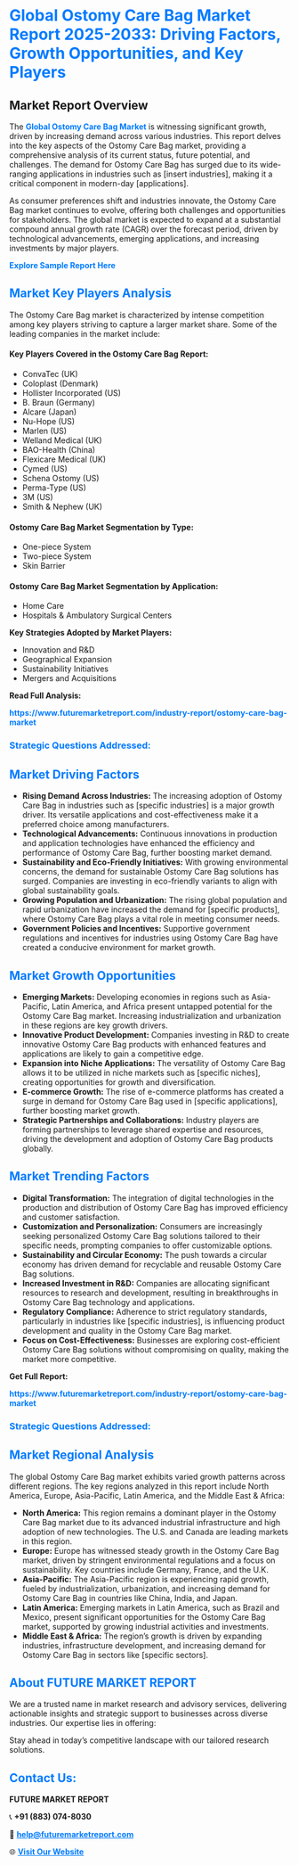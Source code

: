 <h1 style="color: #007BFF;">Global Ostomy Care Bag Market Report 2025-2033: Driving Factors, Growth Opportunities, and Key Players</h1>

<section id="overview">
<h2>Market Report Overview</h2>
<p>The <a href="https://www.futuremarketreport.com/industry-report/ostomy-care-bag-market" style="color: #007BFF; text-decoration: none;"><strong>Global Ostomy Care Bag Market</strong></a> is witnessing significant growth, driven by increasing demand across various industries. This report delves into the key aspects of the Ostomy Care Bag market, providing a comprehensive analysis of its current status, future potential, and challenges. The demand for Ostomy Care Bag has surged due to its wide-ranging applications in industries such as [insert industries], making it a critical component in modern-day [applications].</p>
<p>As consumer preferences shift and industries innovate, the Ostomy Care Bag market continues to evolve, offering both challenges and opportunities for stakeholders. The global market is expected to expand at a substantial compound annual growth rate (CAGR) over the forecast period, driven by technological advancements, emerging applications, and increasing investments by major players.</p>
</section>

<section id="overview">
<p><a href="https://www.futuremarketreport.com/request-sample/reportId=54511" style="color: #007BFF; text-decoration: none;"><strong>Explore Sample Report Here</strong></a></p>
</section>

<section id="key-players">
<h2 style="color: #007BFF;">Market Key Players Analysis</h2>
<p>The Ostomy Care Bag market is characterized by intense competition among key players striving to capture a larger market share. Some of the leading companies in the market include:</p>
<h4>Key Players Covered in the Ostomy Care Bag Report:</h4>
<ul><li>ConvaTec (UK)</li><li>Coloplast (Denmark)</li><li>Hollister Incorporated (US)</li><li>B. Braun (Germany)</li><li>Alcare (Japan)</li><li>Nu-Hope (US)</li><li>Marlen (US)</li><li>Welland Medical (UK)</li><li>BAO-Health (China)</li><li>Flexicare Medical (UK)</li><li>Cymed (US)</li><li>Schena Ostomy (US)</li><li>Perma-Type (US)</li><li>3M (US)</li><li>Smith &amp; Nephew (UK)</li></ul>
<h4>Ostomy Care Bag Market Segmentation by Type:</h4>
<ul><li>One-piece System</li><li>Two-piece System</li><li>Skin Barrier</li></ul>

<h4>Ostomy Care Bag Market Segmentation by Application:</h4>
<ul><li>Home Care</li><li>Hospitals &amp; Ambulatory Surgical Centers</li></ul>
<p><strong>Key Strategies Adopted by Market Players:</strong></p>
<ul>
<li>Innovation and R&D</li>
<li>Geographical Expansion</li>
<li>Sustainability Initiatives</li>
<li>Mergers and Acquisitions</li>
</ul>
</section>

<section>
<p><strong>Read Full Analysis: </strong></p><a href="https://www.futuremarketreport.com/industry-report/ostomy-care-bag-market" style="color: #007BFF; text-decoration: none;"><strong>https://www.futuremarketreport.com/industry-report/ostomy-care-bag-market</strong></a>
<h3 style="color: #007BFF;">Strategic Questions Addressed:</h3>
</section>

<section id="driving-factors">
<h2 style="color: #007BFF;">Market Driving Factors</h2>
<ul>
<li><strong>Rising Demand Across Industries:</strong> The increasing adoption of Ostomy Care Bag in industries such as [specific industries] is a major growth driver. Its versatile applications and cost-effectiveness make it a preferred choice among manufacturers.</li>
<li><strong>Technological Advancements:</strong> Continuous innovations in production and application technologies have enhanced the efficiency and performance of Ostomy Care Bag, further boosting market demand.</li>
<li><strong>Sustainability and Eco-Friendly Initiatives:</strong> With growing environmental concerns, the demand for sustainable Ostomy Care Bag solutions has surged. Companies are investing in eco-friendly variants to align with global sustainability goals.</li>
<li><strong>Growing Population and Urbanization:</strong> The rising global population and rapid urbanization have increased the demand for [specific products], where Ostomy Care Bag plays a vital role in meeting consumer needs.</li>
<li><strong>Government Policies and Incentives:</strong> Supportive government regulations and incentives for industries using Ostomy Care Bag have created a conducive environment for market growth.</li>
</ul>
</section>

<section id="growth-opportunities">
<h2 style="color: #007BFF;">Market Growth Opportunities</h2>
<ul>
<li><strong>Emerging Markets:</strong> Developing economies in regions such as Asia-Pacific, Latin America, and Africa present untapped potential for the Ostomy Care Bag market. Increasing industrialization and urbanization in these regions are key growth drivers.</li>
<li><strong>Innovative Product Development:</strong> Companies investing in R&D to create innovative Ostomy Care Bag products with enhanced features and applications are likely to gain a competitive edge.</li>
<li><strong>Expansion into Niche Applications:</strong> The versatility of Ostomy Care Bag allows it to be utilized in niche markets such as [specific niches], creating opportunities for growth and diversification.</li>
<li><strong>E-commerce Growth:</strong> The rise of e-commerce platforms has created a surge in demand for Ostomy Care Bag used in [specific applications], further boosting market growth.</li>
<li><strong>Strategic Partnerships and Collaborations:</strong> Industry players are forming partnerships to leverage shared expertise and resources, driving the development and adoption of Ostomy Care Bag products globally.</li>
</ul>
</section>

<section id="trending-factors">
<h2 style="color: #007BFF;">Market Trending Factors</h2>
<ul>
<li><strong>Digital Transformation:</strong> The integration of digital technologies in the production and distribution of Ostomy Care Bag has improved efficiency and customer satisfaction.</li>
<li><strong>Customization and Personalization:</strong> Consumers are increasingly seeking personalized Ostomy Care Bag solutions tailored to their specific needs, prompting companies to offer customizable options.</li>
<li><strong>Sustainability and Circular Economy:</strong> The push towards a circular economy has driven demand for recyclable and reusable Ostomy Care Bag solutions.</li>
<li><strong>Increased Investment in R&D:</strong> Companies are allocating significant resources to research and development, resulting in breakthroughs in Ostomy Care Bag technology and applications.</li>
<li><strong>Regulatory Compliance:</strong> Adherence to strict regulatory standards, particularly in industries like [specific industries], is influencing product development and quality in the Ostomy Care Bag market.</li>
<li><strong>Focus on Cost-Effectiveness:</strong> Businesses are exploring cost-efficient Ostomy Care Bag solutions without compromising on quality, making the market more competitive.</li>
</ul>
</section>

<section>
<p><strong>Get Full Report: </strong></p><a href="https://www.futuremarketreport.com/industry-report/ostomy-care-bag-market" style="color: #007BFF; text-decoration: none;"><strong>https://www.futuremarketreport.com/industry-report/ostomy-care-bag-market</strong></a>
<h3 style="color: #007BFF;">Strategic Questions Addressed:</h3>
</section>


<section id="regional-analysis">
<h2 style="color: #007BFF;">Market Regional Analysis</h2>
<p>The global Ostomy Care Bag market exhibits varied growth patterns across different regions. The key regions analyzed in this report include North America, Europe, Asia-Pacific, Latin America, and the Middle East & Africa:</p>
<ul>
<li><strong>North America:</strong> This region remains a dominant player in the Ostomy Care Bag market due to its advanced industrial infrastructure and high adoption of new technologies. The U.S. and Canada are leading markets in this region.</li>
<li><strong>Europe:</strong> Europe has witnessed steady growth in the Ostomy Care Bag market, driven by stringent environmental regulations and a focus on sustainability. Key countries include Germany, France, and the U.K.</li>
<li><strong>Asia-Pacific:</strong> The Asia-Pacific region is experiencing rapid growth, fueled by industrialization, urbanization, and increasing demand for Ostomy Care Bag in countries like China, India, and Japan.</li>
<li><strong>Latin America:</strong> Emerging markets in Latin America, such as Brazil and Mexico, present significant opportunities for the Ostomy Care Bag market, supported by growing industrial activities and investments.</li>
<li><strong>Middle East & Africa:</strong> The region’s growth is driven by expanding industries, infrastructure development, and increasing demand for Ostomy Care Bag in sectors like [specific sectors].</li>
</ul>
</section>

<footer>
<h2 style="color: #007BFF;">About FUTURE MARKET REPORT</h2>
<p>We are a trusted name in market research and advisory services, delivering actionable insights and strategic support to businesses across diverse industries. Our expertise lies in offering:</p>

<p>Stay ahead in today’s competitive landscape with our tailored research solutions.</p>

<h2 style="color: #007BFF;">Contact Us:</h2>
<p><strong>FUTURE MARKET REPORT</strong></p>
<p>📞 <strong>+91 (883) 074-8030</strong></p>
<p>📧 <strong><a href="mailto:help@futuremarketreport.com" style="color: #007BFF;">help@futuremarketreport.com</a></strong></p>
<p>🌐 <strong><a href="https://www.futuremarketreport.com/" style="color: #007BFF;">Visit Our Website</a></strong></p>
</footer>